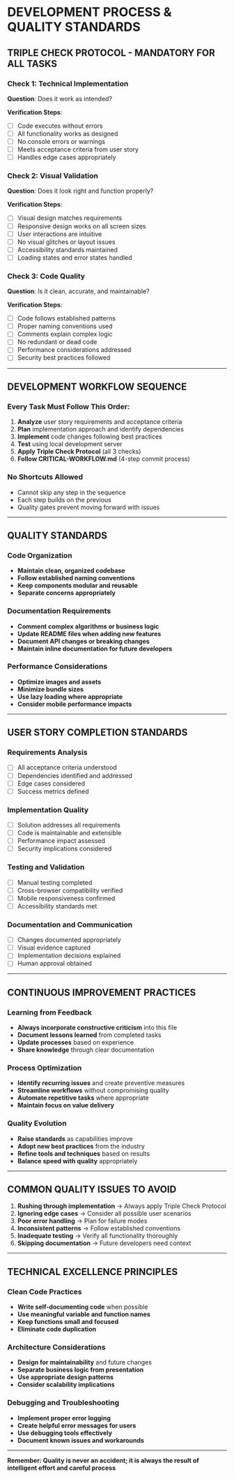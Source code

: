 # DEVELOPMENT PROCESS & QUALITY STANDARDS

## TRIPLE CHECK PROTOCOL - MANDATORY FOR ALL TASKS

### Check 1: Technical Implementation
**Question**: Does it work as intended?

**Verification Steps**:
- [ ] Code executes without errors
- [ ] All functionality works as designed
- [ ] No console errors or warnings
- [ ] Meets acceptance criteria from user story
- [ ] Handles edge cases appropriately

### Check 2: Visual Validation  
**Question**: Does it look right and function properly?

**Verification Steps**:
- [ ] Visual design matches requirements
- [ ] Responsive design works on all screen sizes
- [ ] User interactions are intuitive
- [ ] No visual glitches or layout issues
- [ ] Accessibility standards maintained
- [ ] Loading states and error states handled

### Check 3: Code Quality
**Question**: Is it clean, accurate, and maintainable?

**Verification Steps**:
- [ ] Code follows established patterns
- [ ] Proper naming conventions used
- [ ] Comments explain complex logic
- [ ] No redundant or dead code
- [ ] Performance considerations addressed
- [ ] Security best practices followed

---

## DEVELOPMENT WORKFLOW SEQUENCE

### Every Task Must Follow This Order:

1. **Analyze** user story requirements and acceptance criteria
2. **Plan** implementation approach and identify dependencies  
3. **Implement** code changes following best practices
4. **Test** using local development server
5. **Apply Triple Check Protocol** (all 3 checks)
6. **Follow CRITICAL-WORKFLOW.md** (4-step commit process)

### No Shortcuts Allowed
- Cannot skip any step in the sequence
- Each step builds on the previous
- Quality gates prevent moving forward with issues

---

## QUALITY STANDARDS

### Code Organization
- **Maintain clean, organized codebase**
- **Follow established naming conventions**
- **Keep components modular and reusable**
- **Separate concerns appropriately**

### Documentation Requirements
- **Comment complex algorithms or business logic**
- **Update README files when adding new features**
- **Document API changes or breaking changes**
- **Maintain inline documentation for future developers**

### Performance Considerations
- **Optimize images and assets**
- **Minimize bundle sizes**
- **Use lazy loading where appropriate**
- **Consider mobile performance impacts**

---

## USER STORY COMPLETION STANDARDS

### Requirements Analysis
- [ ] All acceptance criteria understood
- [ ] Dependencies identified and addressed
- [ ] Edge cases considered
- [ ] Success metrics defined

### Implementation Quality
- [ ] Solution addresses all requirements
- [ ] Code is maintainable and extensible
- [ ] Performance impact assessed
- [ ] Security implications considered

### Testing and Validation
- [ ] Manual testing completed
- [ ] Cross-browser compatibility verified
- [ ] Mobile responsiveness confirmed
- [ ] Accessibility standards met

### Documentation and Communication
- [ ] Changes documented appropriately
- [ ] Visual evidence captured
- [ ] Implementation decisions explained
- [ ] Human approval obtained

---

## CONTINUOUS IMPROVEMENT PRACTICES

### Learning from Feedback
- **Always incorporate constructive criticism** into this file
- **Document lessons learned** from completed tasks
- **Update processes** based on experience
- **Share knowledge** through clear documentation

### Process Optimization
- **Identify recurring issues** and create preventive measures  
- **Streamline workflows** without compromising quality
- **Automate repetitive tasks** where appropriate
- **Maintain focus on value delivery**

### Quality Evolution
- **Raise standards** as capabilities improve
- **Adopt new best practices** from the industry
- **Refine tools and techniques** based on results
- **Balance speed with quality** appropriately

---

## COMMON QUALITY ISSUES TO AVOID

1. **Rushing through implementation** → Always apply Triple Check Protocol
2. **Ignoring edge cases** → Consider all possible user scenarios  
3. **Poor error handling** → Plan for failure modes
4. **Inconsistent patterns** → Follow established conventions
5. **Inadequate testing** → Verify all functionality thoroughly
6. **Skipping documentation** → Future developers need context

---

## TECHNICAL EXCELLENCE PRINCIPLES

### Clean Code Practices
- **Write self-documenting code** when possible
- **Use meaningful variable and function names**
- **Keep functions small and focused**
- **Eliminate code duplication**

### Architecture Considerations  
- **Design for maintainability** and future changes
- **Separate business logic from presentation**
- **Use appropriate design patterns**
- **Consider scalability implications**

### Debugging and Troubleshooting
- **Implement proper error logging**
- **Create helpful error messages for users**
- **Use debugging tools effectively**
- **Document known issues and workarounds**

---

**Remember: Quality is never an accident; it is always the result of intelligent effort and careful process**
